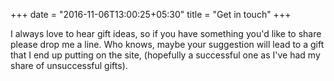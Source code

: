 +++
date = "2016-11-06T13:00:25+05:30"
title = "Get in touch"
+++

I always love to hear gift ideas, so if you have something you'd like to share please drop me a line. Who knows, maybe your suggestion will lead to a gift that I end up putting on the site, (hopefully a successful one as I've had my share of unsuccessful gifts).
